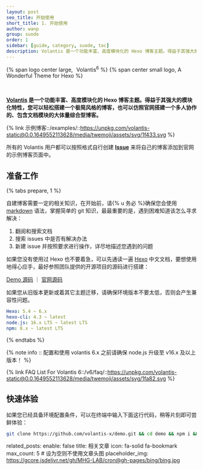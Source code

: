 ```yaml
---
layout: post
seo_title: 开始使用
short_title: 1. 开始使用
author: wanp
group: suode
order: 1
sidebar: [guide, category, suode, toc]
description: Volantis 是一个功能丰富、高度模块化的 Hexo 博客主题。得益于其强大的模块化特性，您可以轻松搭建一个极简风格的博客，也可以仿照官网搭建一个多人协作的、包含文档模块的大体量综合型博客。
---
```


<p>
{% span logo center large, <sup>&ensp;</sup>Volantis<sup>6</sup> %}
{% span center small logo, A Wonderful Theme for Hexo %}
</p>
<br>

**[Volantis](https://volantis.js.org) 是一个功能丰富、高度模块化的 Hexo 博客主题。得益于其强大的模块化特性，您可以轻松搭建一个极简风格的博客，也可以仿照官网搭建一个多人协作的、包含文档模块的大体量综合型博客。**

{% link 示例博客::/examples/::https://unpkg.com/volantis-static@0.0.1649552113628/media/twemoji/assets/svg/1f433.svg %}

所有的 Volantis 用户都可以按照格式自行创建 [**Issue**](https://github.com/volantis-x/examples/issues/) 来将自己的博客添加到官网的示例博客页面中。

## 准备工作


{% tabs prepare, 1 %}

<!-- tab 能力条件 -->

自建博客需要一定的相关知识，在开始前，请{% u 务必 %}确保您会使用 [markdown](https://www.runoob.com/markdown/md-tutorial.html) 语法，掌握简单的 git 知识，最最重要的是，遇到困难知道该怎么寻求解决：

1. 翻阅和搜索文档
2. 搜索 issues 中是否有解决办法
3. 新建 issue 并按照要求进行操作，详尽地描述您遇到的问题

如果您没有使用过 Hexo 也不要着急，可以先通读一遍 [Hexo](https://hexo.io/zh-cn/docs/) 中文文档，要想使用地得心应手，最好参照团队提供的开源项目的源码进行搭建：

[Demo 源码](https://github.com/volantis-x/demo) ｜ [官网源码](https://github.com/volantis-x/volantis-docs)

<!-- endtab -->

<!-- tab 环境配置条件 -->

如果您从旧版本更新或着其它主题迁移，请确保环境版本不要太低，否则会产生兼容性问题。

```yaml
Hexo: 5.4 ~ 6.x
hexo-cli: 4.3 ~ latest
node.js: 16.x LTS ~ latest LTS
npm: 8.x ~ latest LTS
```

<!-- endtab -->

{% endtabs %}

{% note info :: 配置和使用 volantis 6.x 之前请确保 node.js 升级至 <emp>v16.x 及以上</emp>版本！ %}


{% link FAQ List For Volantis 6::/v6/faq/::https://unpkg.com/volantis-static@0.0.1649552113628/media/twemoji/assets/svg/1fa82.svg %}

## 快速体验

如果您已经具备环境配置条件，可以在终端中输入下面这行代码，稍等片刻即可尝鲜体验：

```bash
git clone https://github.com/volantis-x/demo.git && cd demo && npm i && hexo s
```

related_posts:
        enable: false
        title: 相关文章
        icon: fa-solid fa-bookmark
        max_count: 5
        # 设为空则不使用文章头图
        placeholder_img: https://gcore.jsdelivr.net/gh/MHG-LAB/cron@gh-pages/bing/bing.jpg